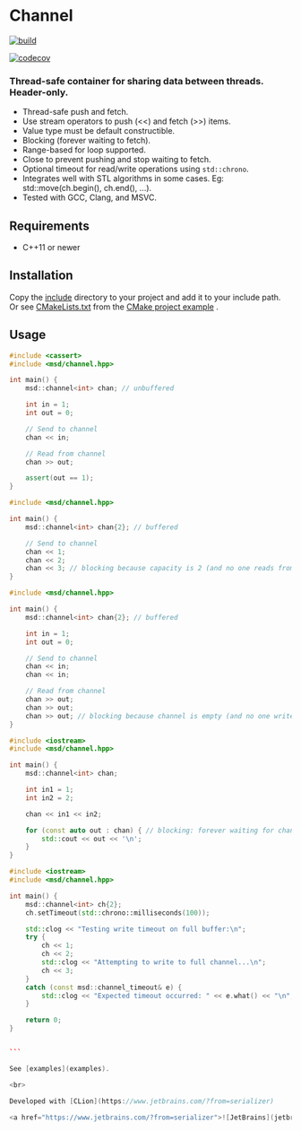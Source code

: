 # Channel

[![build](https://github.com/andreiavrammsd/cpp-channel/workflows/build/badge.svg)](https://github.com/andreiavrammsd/cpp-channel/actions)

[![codecov](https://codecov.io/github/andreiavrammsd/cpp-channel/graph/badge.svg?token=CKQ0TVW62Z)](https://codecov.io/github/andreiavrammsd/cpp-channel)

### Thread-safe container for sharing data between threads. Header-only.

* Thread-safe push and fetch.
* Use stream operators to push (<<) and fetch (>>) items.
* Value type must be default constructible.
* Blocking (forever waiting to fetch).
* Range-based for loop supported.
* Close to prevent pushing and stop waiting to fetch.
* Optional timeout for read/write operations using `std::chrono`.
* Integrates well with STL algorithms in some cases. Eg: std::move(ch.begin(), ch.end(), ...).
* Tested with GCC, Clang, and MSVC.

## Requirements

* C++11 or newer

## Installation

Copy the [include](./include) directory to your project and add it to your include path. Or
see [CMakeLists.txt](./examples/cmake-project/CMakeLists.txt) from the [CMake project example](./examples/cmake-project)
.

## Usage

```c++
#include <cassert>
#include <msd/channel.hpp>

int main() {
    msd::channel<int> chan; // unbuffered

    int in = 1;
    int out = 0;

    // Send to channel
    chan << in;

    // Read from channel
    chan >> out;

    assert(out == 1);
}
```

```c++
#include <msd/channel.hpp>

int main() {
    msd::channel<int> chan{2}; // buffered

    // Send to channel
    chan << 1;
    chan << 2;
    chan << 3; // blocking because capacity is 2 (and no one reads from channel)
}
```

```c++
#include <msd/channel.hpp>

int main() {
    msd::channel<int> chan{2}; // buffered

    int in = 1;
    int out = 0;

    // Send to channel
    chan << in;
    chan << in;

    // Read from channel
    chan >> out;
    chan >> out;
    chan >> out; // blocking because channel is empty (and no one writes on it)
}
```

```c++
#include <iostream>
#include <msd/channel.hpp>

int main() {
    msd::channel<int> chan;

    int in1 = 1;
    int in2 = 2;

    chan << in1 << in2;

    for (const auto out : chan) { // blocking: forever waiting for channel items
        std::cout << out << '\n';
    }
}
```

````c++
#include <iostream>
#include <msd/channel.hpp>

int main() {
    msd::channel<int> ch{2};
    ch.setTimeout(std::chrono::milliseconds(100));

    std::clog << "Testing write timeout on full buffer:\n";
    try {
        ch << 1;
        ch << 2;
        std::clog << "Attempting to write to full channel...\n";
        ch << 3;
    }
    catch (const msd::channel_timeout& e) {
        std::clog << "Expected timeout occurred: " << e.what() << "\n";
    }

    return 0;
}


```

See [examples](examples).

<br>

Developed with [CLion](https://www.jetbrains.com/?from=serializer)

<a href="https://www.jetbrains.com/?from=serializer">![JetBrains](jetbrains.svg)</a>
